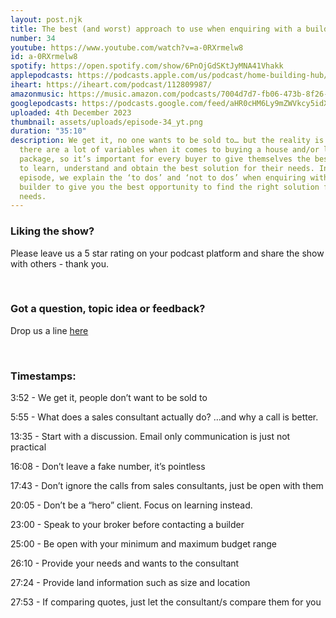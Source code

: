 ```yaml
---
layout: post.njk
title: The best (and worst) approach to use when enquiring with a builder
number: 34
youtube: https://www.youtube.com/watch?v=a-0RXrmelw8
id: a-0RXrmelw8
spotify: https://open.spotify.com/show/6PnOjGdSKtJyMNA41Vhakk
applepodcasts: https://podcasts.apple.com/us/podcast/home-building-hub/id1681936589
iheart: https://iheart.com/podcast/112809987/
amazonmusic: https://music.amazon.com/podcasts/7004d7d7-fb06-473b-8f26-8ce9992cac11
googlepodcasts: https://podcasts.google.com/feed/aHR0cHM6Ly9mZWVkcy5idXp6c3Byb3V0LmNvbS8yMTM5MTU1LnJzcw==
uploaded: 4th December 2023
thumbnail: assets/uploads/episode-34_yt.png
duration: "35:10"
description: We get it, no one wants to be sold to… but the reality is that
  there are a lot of variables when it comes to buying a house and/or land
  package, so it’s important for every buyer to give themselves the best chance
  to learn, understand and obtain the best solution for their needs. In this
  episode, we explain the ‘to dos’ and ‘not to dos’ when enquiring with a
  builder to give you the best opportunity to find the right solution for your
  needs.
---
```

### Liking the show?

Please leave us a 5 star rating on your podcast platform and share the show with others - thank you.

<br>

### Got a question, topic idea or feedback?

Drop us a line <a href="/contact" id="contact-us" target="_blank">here</a>

<br>

### Timestamps:

3:52 - We get it, people don’t want to be sold to

5:55 - What does a sales consultant actually do? …and why a call is better.

13:35 - Start with a discussion. Email only communication is just not practical

16:08 - Don’t leave a fake number, it’s pointless

17:43 - Don’t ignore the calls from sales consultants, just be open with them

20:05 - Don’t be a “hero” client. Focus on learning instead.

23:00 - Speak to your broker before contacting a builder

25:00 - Be open with your minimum and maximum budget range

26:10 - Provide your needs and wants to the consultant

27:24 - Provide land information such as size and location

27:53 - If comparing quotes, just let the consultant/s compare them for you